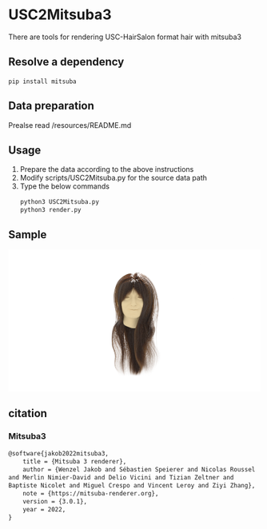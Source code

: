 # USC2Mitsuba3

There are tools for rendering USC-HairSalon format hair with mitsuba3

## Resolve a dependency

```shell
pip install mitsuba
```

## Data preparation

Prealse read /resources/README.md

## Usage

1. Prepare the data according to the above instructions
2. Modify scripts/USC2Mitsuba.py for the source data path
3. Type the below commands
    ```shell
    python3 USC2Mitsuba.py
    python3 render.py
    ```

## Sample

![](resources/sample.png)

## citation

### Mitsuba3
```
@software{jakob2022mitsuba3,
    title = {Mitsuba 3 renderer},
    author = {Wenzel Jakob and Sébastien Speierer and Nicolas Roussel and Merlin Nimier-David and Delio Vicini and Tizian Zeltner and Baptiste Nicolet and Miguel Crespo and Vincent Leroy and Ziyi Zhang},
    note = {https://mitsuba-renderer.org},
    version = {3.0.1},
    year = 2022,
}
```